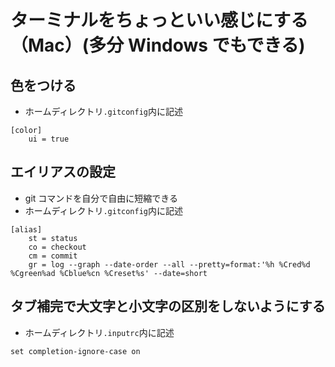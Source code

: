 # ターミナルをちょっといい感じにする（Mac）(多分 Windows でもできる)

## 色をつける

- ホームディレクトリ`.gitconfig`内に記述

```
[color]
    ui = true
```

## エイリアスの設定

- git コマンドを自分で自由に短縮できる
- ホームディレクトリ`.gitconfig`内に記述

```
[alias]
    st = status
    co = checkout
    cm = commit
    gr = log --graph --date-order --all --pretty=format:'%h %Cred%d %Cgreen%ad %Cblue%cn %Creset%s' --date=short
```

## タブ補完で大文字と小文字の区別をしないようにする

- ホームディレクトリ`.inputrc`内に記述

```
set completion-ignore-case on
```
